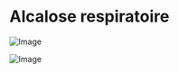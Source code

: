 # Alcalose respiratoire

![Image](.//media/urgences/Scan_0008.jpg)

![Image](.//media/urgences/Scan_0008_verso.jpg)
